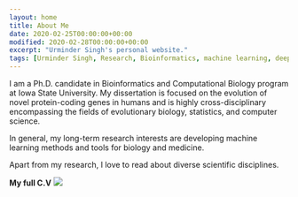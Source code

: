 ```yaml
---
layout: home
title: About Me
date: 2020-02-25T00:00:00+00:00
modified: 2020-02-28T00:00:00+00:00
excerpt: "Urminder Singh's personal website."
tags: [Urminder Singh, Research, Bioinformatics, machine learning, deep learning, evolutionary biology, home]
---
```

 

I am a Ph.D. candidate in Bioinformatics and Computational Biology program at Iowa State University.
My dissertation is focused on the evolution of novel protein-coding genes in humans and is highly cross-disciplinary 
encompassing the fields of evolutionary biology, statistics, and computer science.

In general, my long-term research interests are developing machine learning methods and tools for biology and medicine.

Apart from my research, I love to read about diverse scientific disciplines. 


**My full C.V** [<img src="https://img.shields.io/badge/pdf-gray?style=flat&logo=Adobe-Acrobat-Reader"/>](/publications/pdf/Urminder_Singh-CV.pdf)
